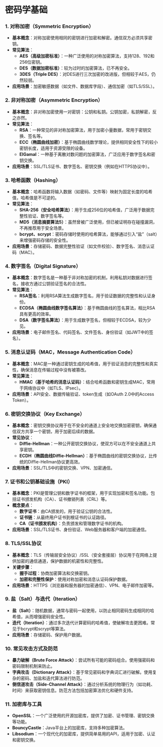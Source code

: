 # 密码学基础

### 1. **对称加密（Symmetric Encryption）**
   - **基本概念**：对称加密使用相同的密钥进行加密和解密。通信双方必须共享密钥。
   - **常见算法**：
     - **AES（高级加密标准）**：一种广泛使用的对称加密算法，支持128、192和256位密钥。
     - **DES（数据加密标准）**：较为过时的加密算法，已不再安全。
     - **3DES（Triple DES）**：对DES进行三次加密的改进版，但相较于AES，仍然较弱。
   - **应用场景**：加密敏感数据（如文件、数据库字段）、通信加密（如TLS/SSL）。

### 2. **非对称加密（Asymmetric Encryption）**
   - **基本概念**：非对称加密使用一对密钥：公钥和私钥。公钥加密，私钥解密，反之亦然。
   - **常见算法**：
     - **RSA**：一种常见的非对称加密算法，用于加密小量数据，常用于密钥交换、签名等。
     - **ECC（椭圆曲线加密）**：基于椭圆曲线数学理论，提供相同安全性下的较小密钥长度，适用于资源受限的设备。
     - **ElGamal**：一种基于离散对数问题的加密算法，广泛应用于数字签名和密钥交换。
   - **应用场景**：SSL/TLS证书、数字签名、密钥交换（例如在HTTPS协议中）。

### 3. **哈希函数（Hashing）**
   - **基本概念**：哈希函数将输入数据（如密码、文件等）映射为固定长度的哈希值，哈希值是不可逆的。
   - **常见算法**：
     - **SHA-256（安全哈希算法）**：用于生成256位的哈希值，广泛用于数据完整性验证、数字签名等。
     - **MD5（消息摘要算法5）**：虽然曾被广泛使用，但已被证明存在碰撞漏洞，不再推荐用于安全场景。
     - **bcrypt、scrypt**：密码存储时使用的哈希算法，能够通过引入“盐”（salt）来增强密码存储的安全性。
   - **应用场景**：存储密码、数据完整性验证（如文件校验）、数字签名、消息认证码（MAC）。

### 4. **数字签名（Digital Signature）**
   - **基本概念**：数字签名是一种基于非对称加密的机制，利用私钥对数据进行签名，接收方通过公钥验证签名的合法性。
   - **常见算法**：
     - **RSA签名**：利用RSA算法生成数字签名，用于验证数据的完整性和认证身份。
     - **ECDSA（椭圆曲线数字签名算法）**：基于椭圆曲线的签名算法，相比RSA具有更高的效率。
     - **DSA（数字签名算法）**：用于生成数字签名，但相较于ECDSA，较为少见。
   - **应用场景**：电子邮件签名、代码签名、文件签名、身份验证（如JWT中的签名）。

### 5. **消息认证码（MAC，Message Authentication Code）**
   - **基本概念**：MAC是一种通过密钥生成的哈希值，用于验证消息的完整性和真实性，确保消息在传输过程中没有被篡改。
   - **常见算法**：
     - **HMAC（基于哈希的消息认证码）**：结合哈希函数和密钥生成MAC，常用于网络协议中（如TLS、IPsec）。
   - **应用场景**：API安全、数据传输验证、token生成（如OAuth 2.0中的Access Token）。

### 6. **密钥交换协议（Key Exchange）**
   - **基本概念**：密钥交换协议用于在不安全的通道上安全地交换加密密钥，确保通信双方共享一个密钥，用于加密后续的数据。
   - **常见协议**：
     - **Diffie-Hellman**：一种公开密钥交换协议，使双方可以在不安全通道上共享密钥。
     - **ECDH（椭圆曲线Diffie-Hellman）**：基于椭圆曲线的密钥交换协议，比传统的Diffie-Hellman协议更高效。
   - **应用场景**：SSL/TLS中的密钥交换、VPN、加密通信。

### 7. **证书和公钥基础设施（PKI）**
   - **基本概念**：PKI是管理公钥和数字证书的框架，用于实现加密和签名功能。包括证书颁发机构（CA）、证书撤销列表（CRL）等。
   - **概念要点**：
     - **数字证书**：由CA颁发的，用于验证公钥的合法性。
     - **证书链**：从最终用户证书到根证书的认证路径。
     - **CA（证书颁发机构）**：负责颁发和管理数字证书的机构。
   - **应用场景**：SSL/TLS证书、身份验证、Web服务器和客户端的加密通信。

### 8. **TLS/SSL协议**
   - **基本概念**：TLS（传输层安全协议）/SSL（安全套接层）协议用于在网络上提供加密的通信通道，保护数据的机密性和完整性。
   - **关键步骤**：
     - **握手过程**：协商加密算法和交换密钥。
     - **加密和完整性保护**：使用对称加密和消息认证码保护数据。
   - **应用场景**：HTTPS（浏览器和服务器的加密通信）、VPN、电子邮件加密等。

### 9. **盐（Salt）与迭代（Iteration）**
   - **盐（Salt）**：随机数据，通常与密码一起使用，以防止相同密码生成相同的哈希值，从而增强密码安全性。
   - **迭代（Iteration）**：通过多次迭代计算密码的哈希值，使破解攻击更困难。常见于bcrypt和scrypt等算法。
   - **应用场景**：存储密码、保护用户数据。

### 10. **常见攻击方式及防范**
   - **暴力破解（Brute Force Attack）**：尝试所有可能的密码组合。使用强密码和密码限制机制来防止。
   - **字典攻击（Dictionary Attack）**：基于常见密码和字典词汇进行破解。使用复杂的密码、加盐和迭代算法进行防范。
   - **侧信道攻击（Side-Channel Attack）**：通过分析系统的物理行为（如功耗、时间）来获取密钥信息。防范方法包括加密算法优化和硬件支持。

### 11. **加密库与工具**
   - **OpenSSL**：一个广泛使用的开源加密库，提供了加密、证书管理、密钥交换等功能。
   - **BouncyCastle**：Java平台上的加密库，支持多种加密算法。
   - **Libsodium**：一个现代化的加密库，提供简单易用的API，适用于加密、认证和密钥交换。

